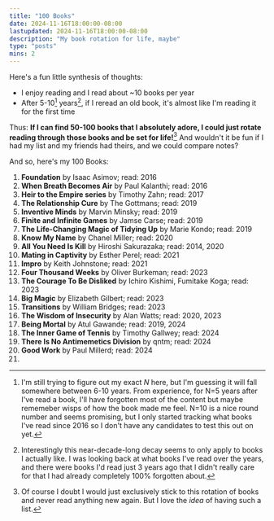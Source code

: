 ```yaml
---
title: "100 Books"
date: 2024-11-16T18:00:00-08:00
lastupdated: 2024-11-16T18:00:00-08:00
description: "My book rotation for life, maybe"
type: "posts"
mins: 2
---
```


Here's a fun little synthesis of thoughts:
* I enjoy reading and I read about ~10 books per year
* After 5-10[^1] years[^2], if I reread an old book, it's almost like I'm reading it for the first time

Thus: **If I can find 50-100 books that I absolutely adore, I could just rotate reading through those books and be set for life!**[^3] And wouldn't it be fun if I had my list and my friends had theirs, and we could compare notes?
 
And so, here's my 100 Books:
1. **Foundation** by Isaac Asimov; read: 2016
1. **When Breath Becomes Air** by Paul Kalanthi; read: 2016
1. **Heir to the Empire series** by Timothy Zahn; read: 2017
1. **The Relationship Cure** by The Gottmans; read: 2019
1. **Inventive Minds** by Marvin Minsky; read: 2019
1. **Finite and Infinite Games** by Jamse Carse; read: 2019
1. **The Life-Changing Magic of Tidying Up** by Marie Kondo; read: 2019
1. **Know My Name** by Chanel Miller; read: 2020
1. **All You Need Is Kill** by Hiroshi Sakurazaka; read: 2014, 2020
1. **Mating in Captivity** by Esther Perel; read: 2021
1. **Impro** by Keith Johnstone; read: 2021
1. **Four Thousand Weeks** by Oliver Burkeman; read: 2023
1. **The Courage To Be Disliked** by Ichiro Kishimi, Fumitake Koga; read: 2023
1. **Big Magic** by Elizabeth Gilbert; read: 2023
1. **Transitions** by William Bridges; read: 2023
1. **The Wisdom of Insecurity** by Alan Watts; read: 2020, 2023
1. **Being Mortal** by Atul Gawande; read: 2019, 2024
1. **The Inner Game of Tennis** by Timothy Gallwey; read: 2024
1. **There Is No Antimemetics Division** by qntm; read: 2024
1. **Good Work** by Paul Millerd; read: 2024
1. 

[^1]: I'm still trying to figure out my exact _N_ here, but I'm guessing it will fall somewhere between 6-10 years. From experience, for N=5 years after I've read a book, I'll have forgotten most of the content but maybe rememeber wisps of how the book made me feel. N=10 is a nice round number and seems promising, but I only started tracking what books I've read since 2016 so I don't have any candidates to test this out on yet.

[^2]: Interestingly this near-decade-long decay seems to only apply to books I actually like. I was looking back at what books I've read over the years, and there were books I'd read just 3 years ago that I didn't really care for that I had already completely 100% forgotten about.

[^3]: Of course I doubt I would just exclusively stick to this rotation of books and never read anything new again. But I love the _idea_ of having such a list.
